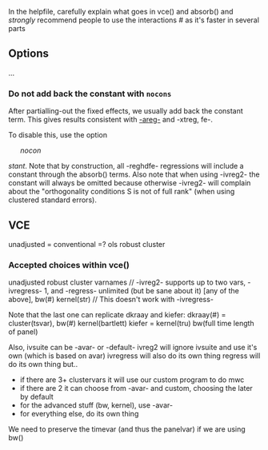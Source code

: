 In the helpfile, carefully explain what goes in vce() and absorb()
and *strongly* recommend people to use the interactions # as it's faster in several parts

## Options

...

### Do not add back the constant with `nocons`

After partialling-out the fixed effects, we usually add back the constant term. This gives results consistent with [-areg-](http://stackoverflow.com/questions/14179197/how-to-interpret-the-constant-in-an-areg-output) and -xtreg, fe-.

To disable this, use the option <em><ul>nocon</ul>stant</em>. Note that by construction, all -reghdfe- regressions will include a constant through the absorb() terms. Also note that when using -ivreg2- the constant will always be omitted because otherwise -ivreg2- will complain about the "orthogonality conditions S is not of full rank" (when using clustered standard errors).


## VCE

unadjusted = conventional =? ols
robust
cluster


### Accepted choices within vce()

unadjusted
robust
cluster varnames // -ivreg2- supports up to two vars, -ivregress- 1, and -regress- unlimited (but be sane about it)
[any of the above], bw(#) kernel(str) // This doesn't work with -ivregress-

Note that the last one can replicate dkraay and kiefer:
dkraay(#) = cluster(tsvar), bw(#) kernel(bartlett)
kiefer = kernel(tru) bw(full time length of panel)

Also, ivsuite can be -avar- or -default-
ivreg2 will ignore ivsuite and use it's own (which is based on avar)
ivregress will also do its own thing
regress will do its own thing but..
- if there are 3+ clustervars it will use our custom program to do mwc
- if there are 2 it can choose from -avar- and custom, choosing the later by default
- for the advanced stuff (bw, kernel), use -avar-
- for everything else, do its own thing



We need to preserve the timevar (and thus the panelvar) if we are using bw()